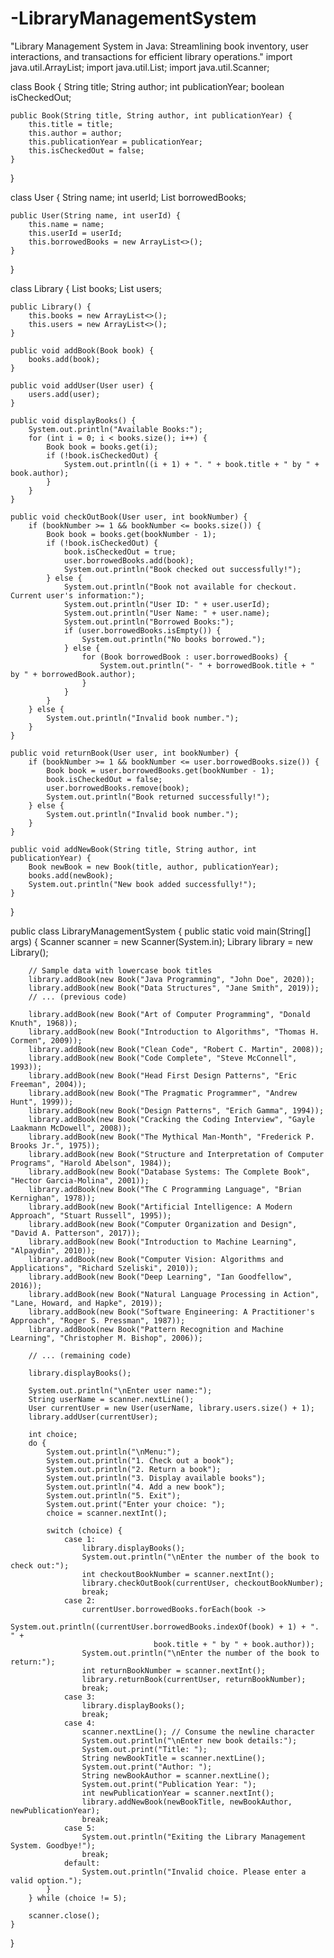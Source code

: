 # -LibraryManagementSystem
"Library Management System in Java: Streamlining book inventory, user interactions, and transactions for efficient library operations."
import java.util.ArrayList;
import java.util.List;
import java.util.Scanner;

class Book {
    String title;
    String author;
    int publicationYear;
    boolean isCheckedOut;

    public Book(String title, String author, int publicationYear) {
        this.title = title;
        this.author = author;
        this.publicationYear = publicationYear;
        this.isCheckedOut = false;
    }
}

class User {
    String name;
    int userId;
    List<Book> borrowedBooks;

    public User(String name, int userId) {
        this.name = name;
        this.userId = userId;
        this.borrowedBooks = new ArrayList<>();
    }
}

class Library {
    List<Book> books;
    List<User> users;

    public Library() {
        this.books = new ArrayList<>();
        this.users = new ArrayList<>();
    }

    public void addBook(Book book) {
        books.add(book);
    }

    public void addUser(User user) {
        users.add(user);
    }

    public void displayBooks() {
        System.out.println("Available Books:");
        for (int i = 0; i < books.size(); i++) {
            Book book = books.get(i);
            if (!book.isCheckedOut) {
                System.out.println((i + 1) + ". " + book.title + " by " + book.author);
            }
        }
    }

    public void checkOutBook(User user, int bookNumber) {
        if (bookNumber >= 1 && bookNumber <= books.size()) {
            Book book = books.get(bookNumber - 1);
            if (!book.isCheckedOut) {
                book.isCheckedOut = true;
                user.borrowedBooks.add(book);
                System.out.println("Book checked out successfully!");
            } else {
                System.out.println("Book not available for checkout. Current user's information:");
                System.out.println("User ID: " + user.userId);
                System.out.println("User Name: " + user.name);
                System.out.println("Borrowed Books:");
                if (user.borrowedBooks.isEmpty()) {
                    System.out.println("No books borrowed.");
                } else {
                    for (Book borrowedBook : user.borrowedBooks) {
                        System.out.println("- " + borrowedBook.title + " by " + borrowedBook.author);
                    }
                }
            }
        } else {
            System.out.println("Invalid book number.");
        }
    }

    public void returnBook(User user, int bookNumber) {
        if (bookNumber >= 1 && bookNumber <= user.borrowedBooks.size()) {
            Book book = user.borrowedBooks.get(bookNumber - 1);
            book.isCheckedOut = false;
            user.borrowedBooks.remove(book);
            System.out.println("Book returned successfully!");
        } else {
            System.out.println("Invalid book number.");
        }
    }

    public void addNewBook(String title, String author, int publicationYear) {
        Book newBook = new Book(title, author, publicationYear);
        books.add(newBook);
        System.out.println("New book added successfully!");
    }
}

public class LibraryManagementSystem {
    public static void main(String[] args) {
        Scanner scanner = new Scanner(System.in);
        Library library = new Library();

        // Sample data with lowercase book titles
        library.addBook(new Book("Java Programming", "John Doe", 2020));
        library.addBook(new Book("Data Structures", "Jane Smith", 2019));
        // ... (previous code)

        library.addBook(new Book("Art of Computer Programming", "Donald Knuth", 1968));
        library.addBook(new Book("Introduction to Algorithms", "Thomas H. Cormen", 2009));
        library.addBook(new Book("Clean Code", "Robert C. Martin", 2008));
        library.addBook(new Book("Code Complete", "Steve McConnell", 1993));
        library.addBook(new Book("Head First Design Patterns", "Eric Freeman", 2004));
        library.addBook(new Book("The Pragmatic Programmer", "Andrew Hunt", 1999));
        library.addBook(new Book("Design Patterns", "Erich Gamma", 1994));
        library.addBook(new Book("Cracking the Coding Interview", "Gayle Laakmann McDowell", 2008));
        library.addBook(new Book("The Mythical Man-Month", "Frederick P. Brooks Jr.", 1975));
        library.addBook(new Book("Structure and Interpretation of Computer Programs", "Harold Abelson", 1984));
        library.addBook(new Book("Database Systems: The Complete Book", "Hector Garcia-Molina", 2001));
        library.addBook(new Book("The C Programming Language", "Brian Kernighan", 1978));
        library.addBook(new Book("Artificial Intelligence: A Modern Approach", "Stuart Russell", 1995));
        library.addBook(new Book("Computer Organization and Design", "David A. Patterson", 2017));
        library.addBook(new Book("Introduction to Machine Learning", "Alpaydin", 2010));
        library.addBook(new Book("Computer Vision: Algorithms and Applications", "Richard Szeliski", 2010));
        library.addBook(new Book("Deep Learning", "Ian Goodfellow", 2016));
        library.addBook(new Book("Natural Language Processing in Action", "Lane, Howard, and Hapke", 2019));
        library.addBook(new Book("Software Engineering: A Practitioner's Approach", "Roger S. Pressman", 1987));
        library.addBook(new Book("Pattern Recognition and Machine Learning", "Christopher M. Bishop", 2006));

        // ... (remaining code)

        library.displayBooks();

        System.out.println("\nEnter user name:");
        String userName = scanner.nextLine();
        User currentUser = new User(userName, library.users.size() + 1);
        library.addUser(currentUser);

        int choice;
        do {
            System.out.println("\nMenu:");
            System.out.println("1. Check out a book");
            System.out.println("2. Return a book");
            System.out.println("3. Display available books");
            System.out.println("4. Add a new book");
            System.out.println("5. Exit");
            System.out.print("Enter your choice: ");
            choice = scanner.nextInt();

            switch (choice) {
                case 1:
                    library.displayBooks();
                    System.out.println("\nEnter the number of the book to check out:");
                    int checkoutBookNumber = scanner.nextInt();
                    library.checkOutBook(currentUser, checkoutBookNumber);
                    break;
                case 2:
                    currentUser.borrowedBooks.forEach(book ->
                            System.out.println((currentUser.borrowedBooks.indexOf(book) + 1) + ". " +
                                    book.title + " by " + book.author));
                    System.out.println("\nEnter the number of the book to return:");
                    int returnBookNumber = scanner.nextInt();
                    library.returnBook(currentUser, returnBookNumber);
                    break;
                case 3:
                    library.displayBooks();
                    break;
                case 4:
                    scanner.nextLine(); // Consume the newline character
                    System.out.println("\nEnter new book details:");
                    System.out.print("Title: ");
                    String newBookTitle = scanner.nextLine();
                    System.out.print("Author: ");
                    String newBookAuthor = scanner.nextLine();
                    System.out.print("Publication Year: ");
                    int newPublicationYear = scanner.nextInt();
                    library.addNewBook(newBookTitle, newBookAuthor, newPublicationYear);
                    break;
                case 5:
                    System.out.println("Exiting the Library Management System. Goodbye!");
                    break;
                default:
                    System.out.println("Invalid choice. Please enter a valid option.");
            }
        } while (choice != 5);

        scanner.close();
    }
}
